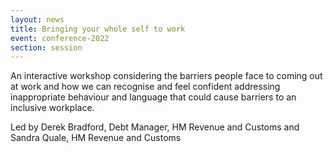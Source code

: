 ```yaml
---
layout: news
title: Bringing your whole self to work
event: conference-2022
section: session
---
```

An interactive workshop considering the barriers people face to coming out at work and how we can recognise and feel confident addressing inappropriate behaviour and language that could cause barriers to an inclusive workplace.

L﻿ed by Derek Bradford, Debt Manager, HM Revenue and Customs and Sandra Quale, HM Revenue and Customs